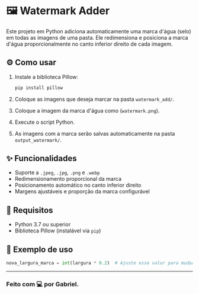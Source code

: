 # 🖼️ Watermark Adder

Este projeto em Python adiciona automaticamente uma marca d'água (selo) em todas as imagens de uma pasta. Ele redimensiona e posiciona a marca d'água proporcionalmente no canto inferior direito de cada imagem.

## ⚙️ Como usar

1. Instale a biblioteca Pillow:
   ```bash
   pip install pillow
   ```

2. Coloque as imagens que deseja marcar na pasta `watermark_add/`.

3. Coloque a imagem da marca d'água como (`watermark.png`).

4. Execute o script Python.

5. As imagens com a marca serão salvas automaticamente na pasta `output_watermark/`.

## ✨ Funcionalidades

* Suporte a `.jpeg`, `.jpg`, `.png` e `.webp`
* Redimensionamento proporcional da marca
* Posicionamento automático no canto inferior direito
* Margens ajustáveis e proporção da marca configurável

## 🧠 Requisitos

* Python 3.7 ou superior
* Biblioteca Pillow (instalável via `pip`)

## 📌 Exemplo de uso

```python
nova_largura_marca = int(largura * 0.2)  # Ajuste esse valor para mudar o tamanho da marca
```

---

### Feito com 💻 por Gabriel.
